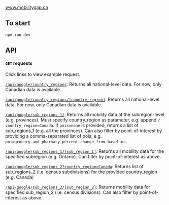 www.mobilitygap.ca

## To start

`npm run dev`

## API

#### `GET` requests

Click links to view example request.

[`/api/google/country_regions`](https://mobilitygap.ca/api/google/country_regions): Returns all national-level data. For now, only Canadian data is available.

[`/api/google/country_regions/[country_region]`](https://mobilitygap.ca/api/google/country_regions/Canada): Returns all national-level data. For now, only Canadian data is available.

[`/api/google/sub_regions_1/`](https://mobilitygap.ca/api/google/sub_regions_1?country_region=Canada): Returns all mobility data at the subregion-level (e.g. provinces). Must specify country_region as parameter, e.g. append `?country_region=Canada`. If `pois=none` is provided, returns a list of sub_regions_1 (e.g. all the provinces). Can also filter by point-of-interest by providing a comma-separated list of pois, e.g. `poi=grocery_and_pharmacy_percent_change_from_baseline`.

[`/api/google/sub_regions_1/[sub_region_1]`](https://mobilitygap.ca/api/google/sub_regions_1/Ontario): Returns all mobility data for the specified subregion (e.g. Ontario). Can filter by point-of-interest as above.

[`/api/google/sub_regions_2?country_region=Canada`](https://mobilitygap.ca/api/google/sub_regions_2?country_region=Canada): Returns list of sub_regions_2 (i.e. census subdivisions) for the provided country_region (e.g. Canada)

[`/api/google/sub_regions_2/[sub_region_2]`](https://mobilitygap.ca/api/google/sub_regions_2/Division%20No.%201%20-%20Medicine%20Hata): Returns mobility data for specified sub_region_2 (i.e. census divisions). Can also filter by point-of-interest as above.
